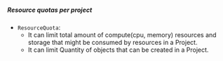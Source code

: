 

##### Resource quotas per project

- `ResourceQuota`:
  - It can limit total amount of compute(cpu, memory) resources and storage that might be consumed by resources in a Project.
  - It can limit Quantity of objects that can be created in a Project.